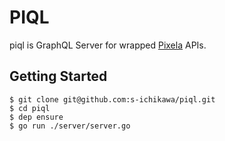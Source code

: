 # PIQL
piql is GraphQL Server for wrapped [Pixela](https://pixe.la/) APIs.

## Getting Started
```
$ git clone git@github.com:s-ichikawa/piql.git
$ cd piql
$ dep ensure
$ go run ./server/server.go
```
